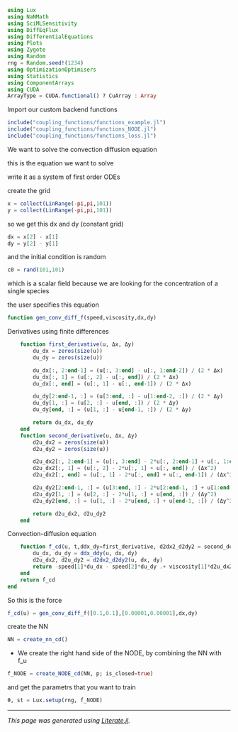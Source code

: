 ```julia
using Lux
using NaNMath
using SciMLSensitivity
using DiffEqFlux
using DifferentialEquations
using Plots
using Zygote
using Random
rng = Random.seed!(1234)
using OptimizationOptimisers
using Statistics
using ComponentArrays
using CUDA
ArrayType = CUDA.functional() ? CuArray : Array
```

Import our custom backend functions

```julia
include("coupling_functions/functions_example.jl")
include("coupling_functions/functions_NODE.jl")
include("coupling_functions/functions_loss.jl")
```

We want to solve the convection diffusion equation

this is the equation we want to solve

write it as a system of first order ODEs

create the grid

```julia
x = collect(LinRange(-pi,pi,101))
y = collect(LinRange(-pi,pi,101))
```

so we get this dx and dy (constant grid)

```julia
dx = x[2] - x[1]
dy = y[2] - y[1]
```

and the initial condition is random

```julia
c0 = rand(101,101)
```

which is a scalar field because we are looking for the concentration of a single species

the user specifies this equation

```julia
function gen_conv_diff_f(speed,viscosity,dx,dy)
```

Derivatives using finite differences

```julia
    function first_derivative(u, Δx, Δy)
        du_dx = zeros(size(u))
        du_dy = zeros(size(u))

        du_dx[:, 2:end-1] = (u[:, 3:end] - u[:, 1:end-2]) / (2 * Δx)
        du_dx[:, 1] = (u[:, 2] - u[:, end]) / (2 * Δx)
        du_dx[:, end] = (u[:, 1] - u[:, end-1]) / (2 * Δx)

        du_dy[2:end-1, :] = (u[3:end, :] - u[1:end-2, :]) / (2 * Δy)
        du_dy[1, :] = (u[2, :] - u[end, :]) / (2 * Δy)
        du_dy[end, :] = (u[1, :] - u[end-1, :]) / (2 * Δy)

        return du_dx, du_dy
    end
    function second_derivative(u, Δx, Δy)
        d2u_dx2 = zeros(size(u))
        d2u_dy2 = zeros(size(u))

        d2u_dx2[:, 2:end-1] = (u[:, 3:end] - 2*u[:, 2:end-1] + u[:, 1:end-2]) / (Δx^2)
        d2u_dx2[:, 1] = (u[:, 2] - 2*u[:, 1] + u[:, end]) / (Δx^2)
        d2u_dx2[:, end] = (u[:, 1] - 2*u[:, end] + u[:, end-1]) / (Δx^2)

        d2u_dy2[2:end-1, :] = (u[3:end, :] - 2*u[2:end-1, :] + u[1:end-2, :]) / (Δy^2)
        d2u_dy2[1, :] = (u[2, :] - 2*u[1, :] + u[end, :]) / (Δy^2)
        d2u_dy2[end, :] = (u[1, :] - 2*u[end, :] + u[end-1, :]) / (Δy^2)

        return d2u_dx2, d2u_dy2
    end
```

Convection-diffusion equation

```julia
    function f_cd(u, t,ddx_dy=first_derivative, d2dx2_d2dy2 = second_derivative,viscosity =  viscosity,speed = speed, dx = dx, dy = dy)
        du_dx, du_dy = ddx_ddy(u, dx, dy)
        d2u_dx2, d2u_dy2 = d2dx2_d2dy2(u, dx, dy)
        return -speed[1]*du_dx - speed[2]*du_dy .+ viscosity[1]*d2u_dx2 .+ viscosity[2]*d2u_dy2
    end
    return f_cd
end
```

So this is the force

```julia
f_cd(u) = gen_conv_diff_f([0.1,0.1],[0.00001,0.00001],dx,dy)
```

create the NN

```julia
NN = create_nn_cd()
```

* We create the right hand side of the NODE, by combining the NN with f_u

```julia
f_NODE = create_NODE_cd(NN, p; is_closed=true)
```

and get the parametrs that you want to train

```julia
θ, st = Lux.setup(rng, f_NODE)
```

---

*This page was generated using [Literate.jl](https://github.com/fredrikekre/Literate.jl).*

